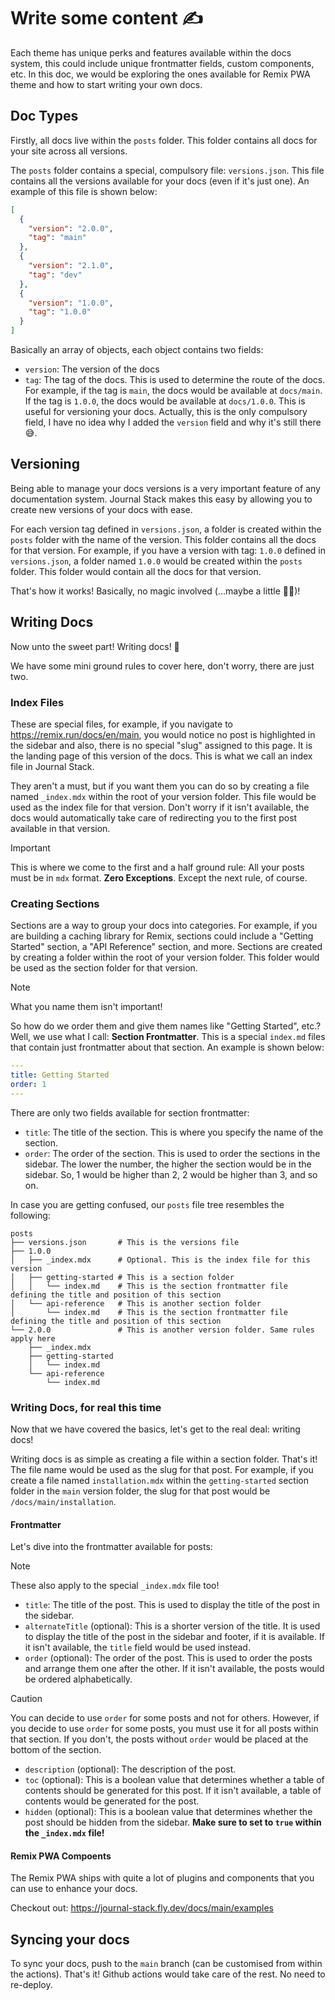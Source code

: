 # Write some content ✍️

Each theme has unique perks and features available within the docs system, this could include unique frontmatter fields, custom components, etc. In this doc, we would be exploring the ones available for Remix PWA theme and how to start writing your own docs.

## Doc Types

Firstly, all docs live within the `posts` folder. This folder contains all docs for your site across all versions.

The `posts` folder contains a special, compulsory file: `versions.json`. This file contains all the versions available for your docs (even if it's just one). An example of this file is shown below:

```json
[
  {
    "version": "2.0.0",
    "tag": "main"
  },
  {
    "version": "2.1.0",
    "tag": "dev"
  },
  {
    "version": "1.0.0",
    "tag": "1.0.0"
  }
]
```

Basically an array of objects, each object contains two fields:

- `version`: The version of the docs
- `tag`: The tag of the docs. This is used to determine the route of the docs. For example, if the tag is `main`, the docs would be available at `docs/main`. If the tag is `1.0.0`, the docs would be available at `docs/1.0.0`. This is useful for versioning your docs. Actually, this is the only compulsory field, I have no idea why I added the `version` field and why it's still there 😅.

## Versioning

Being able to manage your docs versions is a very important feature of any documentation system. Journal Stack makes this easy by allowing you to create new versions of your docs with ease.

For each version tag defined in `versions.json`, a folder is created within the `posts` folder with the name of the version. This folder contains all the docs for that version. For example, if you have a version with tag: `1.0.0` defined in `versions.json`, a folder named `1.0.0` would be created within the `posts` folder. This folder would contain all the docs for that version.

That's how it works! Basically, no magic involved (...maybe a little 🧙‍♂️)!

## Writing Docs

Now unto the sweet part! Writing docs! 🥳

We have some mini ground rules to cover here, don't worry, there are just two.

### Index Files

These are special files, for example, if you navigate to <https://remix.run/docs/en/main>, you would notice no post is highlighted in the sidebar and also, there is no special "slug" assigned to this page. It is the landing page of this version of the docs. This is what we call an index file in Journal Stack.

They aren't a must, but if you want them you can do so by creating a file named `_index.mdx` within the root of your version folder. This file would be used as the index file for that version.
Don't worry if it isn't available, the docs would automatically take care of redirecting you to the first post available in that version.

> [!IMPORTANT]  
> This is where we come to the first and a half ground rule: All your posts must be in `mdx` format. **Zero Exceptions**. Except the next rule, of course.

### Creating Sections

Sections are a way to group your docs into categories. For example, if you are building a caching library for Remix, sections could include a "Getting Started" section, a "API Reference" section, and more. Sections are created by creating a folder within the root of your version folder. This folder would be used as the section folder for that version.

> [!NOTE]  
> What you name them isn't important!

So how do we order them and give them names like "Getting Started", etc.? Well, we use what I call: **Section Frontmatter**. This is a special `index.md` files that contain just frontmatter about that section. An example is shown below:

```yml
---
title: Getting Started
order: 1
---
```

There are only two fields available for section frontmatter:

- `title`: The title of the section. This is where you specify the name of the section.
- `order`: The order of the section. This is used to order the sections in the sidebar. The lower the number, the higher the section would be in the sidebar. So, 1 would be higher than 2, 2 would be higher than 3, and so on.

In case you are getting confused, our `posts` file tree resembles the following:

```plaintext
posts
├── versions.json       # This is the versions file
├── 1.0.0
│   ├── _index.mdx      # Optional. This is the index file for this version
│   ├── getting-started # This is a section folder
│   │   └── index.md    # This is the section frontmatter file defining the title and position of this section
│   └── api-reference   # This is another section folder
│       └── index.md    # This is the section frontmatter file defining the title and position of this section
└── 2.0.0               # This is another version folder. Same rules apply here
    ├── _index.mdx
    ├── getting-started
    │   └── index.md
    └── api-reference
        └── index.md
```

### Writing Docs, for real this time

Now that we have covered the basics, let's get to the real deal: writing docs!

Writing docs is as simple as creating a file within a section folder. That's it! The file name would be used as the slug for that post. For example, if you create a file named `installation.mdx` within the `getting-started` section folder in the `main` version folder, the slug for that post would be `/docs/main/installation`.

#### Frontmatter

Let's dive into the frontmatter available for posts:

> [!NOTE]
> These also apply to the special `_index.mdx` file too!

- `title`: The title of the post. This is used to display the title of the post in the sidebar.
- `alternateTitle` (optional): This is a shorter version of the title. It is used to display the title of the post in the sidebar and footer, if it is available. If it isn't available, the `title` field would be used instead.
- `order` (optional): The order of the post. This is used to order the posts and arrange them
one after the other. If it isn't available, the posts would be ordered alphabetically.

> [!CAUTION]
> You can decide to use `order` for some posts and not for others. However, if you decide to use `order` for some posts, you must use it for all posts within that section. If you don't, the posts without `order` would be placed at the bottom of the section.

- `description` (optional): The description of the post.
- `toc` (optional): This is a boolean value that determines whether a table of contents should be generated for this post. If it isn't available, a table of contents would be generated for the post.
- `hidden` (optional): This is a boolean value that determines whether the post should be hidden from the sidebar. **Make sure to set to `true` within the `_index.mdx` file!**

#### Remix PWA Compoents

The Remix PWA ships with quite a lot of plugins and components that you can use to enhance your docs.

Checkout out: <https://journal-stack.fly.dev/docs/main/examples>

## Syncing your docs

To sync your docs, push to the `main` branch (can be customised from within the actions). That's it! Github actions would take care of the rest. No need to re-deploy.
